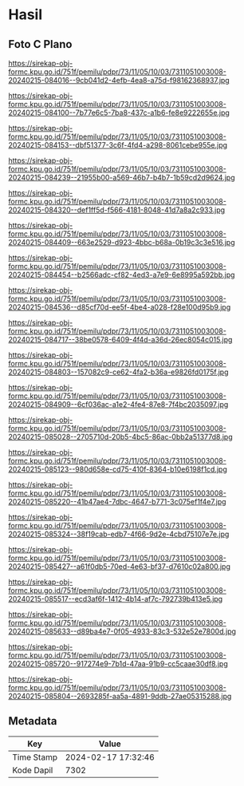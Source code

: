 # Hasil

## Foto C Plano

https://sirekap-obj-formc.kpu.go.id/751f/pemilu/pdpr/73/11/05/10/03/7311051003008-20240215-084016--9cb041d2-4efb-4ea8-a75d-f98162368937.jpg

https://sirekap-obj-formc.kpu.go.id/751f/pemilu/pdpr/73/11/05/10/03/7311051003008-20240215-084100--7b77e6c5-7ba8-437c-a1b6-fe8e9222655e.jpg

https://sirekap-obj-formc.kpu.go.id/751f/pemilu/pdpr/73/11/05/10/03/7311051003008-20240215-084153--dbf51377-3c6f-4fd4-a298-8061cebe955e.jpg

https://sirekap-obj-formc.kpu.go.id/751f/pemilu/pdpr/73/11/05/10/03/7311051003008-20240215-084239--21955b00-a569-46b7-b4b7-1b59cd2d9624.jpg

https://sirekap-obj-formc.kpu.go.id/751f/pemilu/pdpr/73/11/05/10/03/7311051003008-20240215-084320--def1ff5d-f566-4181-8048-41d7a8a2c933.jpg

https://sirekap-obj-formc.kpu.go.id/751f/pemilu/pdpr/73/11/05/10/03/7311051003008-20240215-084409--663e2529-d923-4bbc-b68a-0b19c3c3e516.jpg

https://sirekap-obj-formc.kpu.go.id/751f/pemilu/pdpr/73/11/05/10/03/7311051003008-20240215-084454--b2566adc-cf82-4ed3-a7e9-6e8995a592bb.jpg

https://sirekap-obj-formc.kpu.go.id/751f/pemilu/pdpr/73/11/05/10/03/7311051003008-20240215-084536--d85cf70d-ee5f-4be4-a028-f28e100d95b9.jpg

https://sirekap-obj-formc.kpu.go.id/751f/pemilu/pdpr/73/11/05/10/03/7311051003008-20240215-084717--38be0578-6409-4f4d-a36d-26ec8054c015.jpg

https://sirekap-obj-formc.kpu.go.id/751f/pemilu/pdpr/73/11/05/10/03/7311051003008-20240215-084803--157082c9-ce62-4fa2-b36a-e9826fd0175f.jpg

https://sirekap-obj-formc.kpu.go.id/751f/pemilu/pdpr/73/11/05/10/03/7311051003008-20240215-084909--6cf036ac-a1e2-4fe4-87e8-7f4bc2035097.jpg

https://sirekap-obj-formc.kpu.go.id/751f/pemilu/pdpr/73/11/05/10/03/7311051003008-20240215-085028--2705710d-20b5-4bc5-86ac-0bb2a51377d8.jpg

https://sirekap-obj-formc.kpu.go.id/751f/pemilu/pdpr/73/11/05/10/03/7311051003008-20240215-085123--980d658e-cd75-410f-8364-b10e6198f1cd.jpg

https://sirekap-obj-formc.kpu.go.id/751f/pemilu/pdpr/73/11/05/10/03/7311051003008-20240215-085220--41b47ae4-7dbc-4647-b771-3c075ef1f4e7.jpg

https://sirekap-obj-formc.kpu.go.id/751f/pemilu/pdpr/73/11/05/10/03/7311051003008-20240215-085324--38f19cab-edb7-4f66-9d2e-4cbd75107e7e.jpg

https://sirekap-obj-formc.kpu.go.id/751f/pemilu/pdpr/73/11/05/10/03/7311051003008-20240215-085427--a61f0db5-70ed-4e63-bf37-d7610c02a800.jpg

https://sirekap-obj-formc.kpu.go.id/751f/pemilu/pdpr/73/11/05/10/03/7311051003008-20240215-085517--ecd3af6f-1412-4b14-af7c-792739b413e5.jpg

https://sirekap-obj-formc.kpu.go.id/751f/pemilu/pdpr/73/11/05/10/03/7311051003008-20240215-085633--d89ba4e7-0f05-4933-83c3-532e52e7800d.jpg

https://sirekap-obj-formc.kpu.go.id/751f/pemilu/pdpr/73/11/05/10/03/7311051003008-20240215-085720--917274e9-7b1d-47aa-91b9-cc5caae30df8.jpg

https://sirekap-obj-formc.kpu.go.id/751f/pemilu/pdpr/73/11/05/10/03/7311051003008-20240215-085804--2693285f-aa5a-4891-9ddb-27ae05315288.jpg


## Metadata

| Key        | Value               |
| ---------- | ------------------- |
| Time Stamp | 2024-02-17 17:32:46 |
| Kode Dapil | 7302                |



